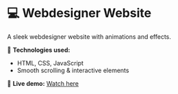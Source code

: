 # 💻 Webdesigner Website

A sleek webdesigner website with animations and effects. 

🚀 **Technologies used:** 
- HTML, CSS, JavaScript 
- Smooth scrolling & interactive elements

🔗 **Live demo:** [Watch here](https://cappelleemile.github.io/Webdesigner-Website/)
